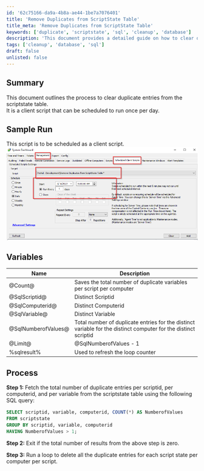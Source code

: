 ```yaml
---
id: '62c75166-da9a-4b8a-ae44-1be7a7076401'
title: 'Remove Duplicates from ScriptState Table'
title_meta: 'Remove Duplicates from ScriptState Table'
keywords: ['duplicate', 'scriptstate', 'sql', 'cleanup', 'database']
description: 'This document provides a detailed guide on how to clear duplicate entries from the scriptstate table in a client script. It includes sample runs, variable descriptions, and a step-by-step process to effectively manage and schedule the cleanup of duplicate entries on a daily basis.'
tags: ['cleanup', 'database', 'sql']
draft: false
unlisted: false
---
```


## Summary

This document outlines the process to clear duplicate entries from the scriptstate table.  
It is a client script that can be scheduled to run once per day.

## Sample Run

This script is to be scheduled as a client script.  
![Sample Run Image](../../../static/img/Remove-Duplicates-from-ScriptState-Table/image_1.png)

## Variables

| Name               | Description                                                                                           |
|--------------------|-------------------------------------------------------------------------------------------------------|
| @Count@            | Saves the total number of duplicate variables per script per computer                                 |
| @SqlScriptid@      | Distinct Scriptid                                                                                     |
| @SqlComputerid@    | Distinct Computerid                                                                                   |
| @SqlVariable@      | Distinct Variable                                                                                     |
| @SqlNumberofValues@| Total number of duplicate entries for the distinct variable for the distinct computer for the distinct scriptid |
| @Limit@            | @SqlNumberofValues - 1                                                                                |
| %sqlresult%        | Used to refresh the loop counter                                                                       |

## Process

**Step 1:** Fetch the total number of duplicate entries per scriptid, per computerid, and per variable from the scriptstate table using the following SQL query:  
```sql
SELECT scriptid, variable, computerid, COUNT(*) AS NumberofValues 
FROM scriptstate 
GROUP BY scriptid, variable, computerid 
HAVING NumberofValues > 1;
```

**Step 2:** Exit if the total number of results from the above step is zero.  

**Step 3:** Run a loop to delete all the duplicate entries for each script state per computer per script.



